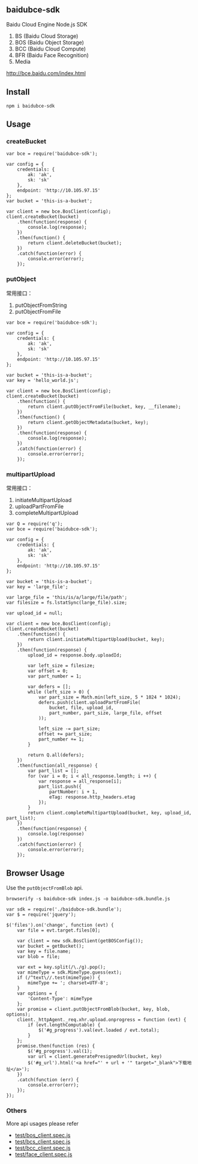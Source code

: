 ## baidubce-sdk

Baidu Cloud Engine Node.js SDK

1. BS (Baidu Cloud Storage)
2. BOS (Baidu Object Storage)
3. BCC (Baidu Cloud Compute)
4. BFR (Baidu Face Recognition)
5. Media

<http://bce.baidu.com/index.html>

## Install

```
npm i baidubce-sdk
```

## Usage

### createBucket

```
var bce = require('baidubce-sdk');

var config = {
    credentials: {
        ak: 'ak',
        sk: 'sk'
    },
    endpoint: 'http://10.105.97.15'
};
var bucket = 'this-is-a-bucket';

var client = new bce.BosClient(config);
client.createBucket(bucket)
    .then(function(response) {
        console.log(response);
    })
    .then(function() {
        return client.deleteBucket(bucket);
    })
    .catch(function(error) {
        console.error(error);
    });
```

### putObject

常用接口：

1. putObjectFromString
2. putObjectFromFile

```
var bce = require('baidubce-sdk');

var config = {
    credentials: {
        ak: 'ak',
        sk: 'sk'
    },
    endpoint: 'http://10.105.97.15'
};

var bucket = 'this-is-a-bucket';
var key = 'hello_world.js';

var client = new bce.BosClient(config);
client.createBucket(bucket)
    .then(function() {
        return client.putObjectFromFile(bucket, key, __filename);
    })
    .then(function() {
        return client.getObjectMetadata(bucket, key);
    })
    .then(function(response) {
        console.log(response);
    })
    .catch(function(error) {
        console.error(error);
    });
```

### multipartUpload

常用接口：

1. initiateMultipartUpload
2. uploadPartFromFile
3. completeMultipartUpload

```
var Q = require('q');
var bce = require('baidubce-sdk');

var config = {
    credentials: {
        ak: 'ak',
        sk: 'sk'
    },
    endpoint: 'http://10.105.97.15'
};

var bucket = 'this-is-a-bucket';
var key = 'large_file';

var large_file = 'this/is/a/large/file/path';
var filesize = fs.lstatSync(large_file).size;

var upload_id = null;

var client = new bce.BosClient(config);
client.createBucket(bucket)
    .then(function() {
        return client.initiateMultipartUpload(bucket, key);
    })
    .then(function(response) {
        upload_id = response.body.uploadId;
        
        var left_size = filesize;
        var offset = 0;
        var part_number = 1;
        
        var defers = [];
        while (left_size > 0) {
            var part_size = Math.min(left_size, 5 * 1024 * 1024);
            defers.push(client.uploadPartFromFile(
                bucket, file, upload_id,
                part_number, part_size, large_file, offset
            ));

            left_size -= part_size;
            offset += part_size;
            part_number += 1;
        }
        
        return Q.all(defers);
    })
    .then(function(all_response) {
        var part_list = [];
        for (var i = 0; i < all_response.length; i ++) {
            var response = all_response[i];
            part_list.push({
                partNumber: i + 1,
                eTag: response.http_headers.etag
            });
        }
        return client.completeMultipartUpload(bucket, key, upload_id, part_list);
    })
    .then(function(response) {
        console.log(response)
    })
    .catch(function(error) {
        console.error(error);
    });
```

## Browser Usage

Use the `putObjectFromBlob` api.

```
browserify -s baidubce-sdk index.js -o baidubce-sdk.bundle.js
```

```
var sdk = require('./baidubce-sdk.bundle');
var $ = require('jquery');

$('files').on('change', function (evt) {
    var file = evt.target.files[0];

    var client = new sdk.BosClient(getBOSConfig());
    var bucket = getBucket();
    var key = file.name;
    var blob = file;

    var ext = key.split(/\./g).pop();
    var mimeType = sdk.MimeType.guess(ext);
    if (/^text\//.test(mimeType)) {
        mimeType += '; charset=UTF-8';
    }
    var options = {
        'Content-Type': mimeType
    };
    var promise = client.putObjectFromBlob(bucket, key, blob, options);
    client._httpAgent._req.xhr.upload.onprogress = function (evt) {
        if (evt.lengthComputable) {
            $('#g_progress').val(evt.loaded / evt.total);
        }
    };
    promise.then(function (res) {
        $('#g_progress').val(1);
        var url = client.generatePresignedUrl(bucket, key)
        $('#g_url').html('<a href="' + url + '" target="_blank">下载地址</a>');
    })
    .catch(function (err) {
        console.error(err);
    });
});
```
### Others

More api usages please refer

* [test/bos_client.spec.js](test/bos_client.spec.js)
* [test/bcs_client.spec.js](test/bcs_client.spec.js)
* [test/bcc_client.spec.js](test/bcc_client.spec.js)
* [test/face_client.spec.js](test/face_client.spec.js)

